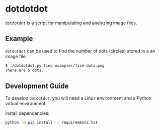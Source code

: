 # dotdotdot

`dotdotdot` is a script for manipulating and analyzing image files.

## Example

`dotdotdot` can be used to find the number of dots (circles) stored in a
an image file.

```sh
$ ./dotdotdot.py find examples/five-dots.png
There are 5 dots.
```

## Development Guide

To develop `dotdotdot`, you will need a Linux environment and a Python virtual
environment.

Install dependencies:

```sh
python -m pip install -r requirements.txt
```

